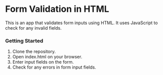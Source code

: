 # Form Validation in HTML

This is an app that validates form inputs using HTML. It uses JavaScript to check for any invalid fields.

### Getting Started

1. Clone the repository.
2. Open index.html on your browser.
3. Enter input fields on the form.
4. Check for any errors in form input fields.